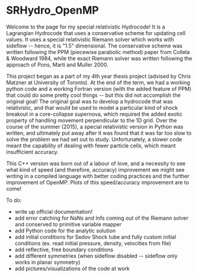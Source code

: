 # SRHydro_OpenMP

Welcome to the page for my special relativistic Hydrocode! It is a Lagrangian Hydrocode that uses a conservative scheme for updating cell values. It uses a special relativistic Riemann solver which works with sideflow -- hence, it is "1.5" dimensional. The conservative scheme was written following the PPM (piecewise parabolic method) paper from Collela & Woodward 1984, while the exact Riemann solver was written following the approach of Pons, Marti and Muller 2000.

This project began as a part of my 4th year thesis project (advised by Chris Matzner at University of Toronto). At the end of the term, we had a working python code and a working Fortran version (with the added feature of PPM) that could do some pretty cool things -- but this did not accomplish the original goal! The original goal was to develop a hydrocode that was relativistic, and that would be used to model a particular kind of shock breakout in a core-collapse supernova, which required the added exotic property of handling movement perpendicular to the 1D grid. Over the course of the summer (2015), a special relativistic version in Python was written, and ultimately put away after it was found that it was far too slow to solve the problem we had set out to study. Unfortunately, a slower code meant the capability of dealing with fewer particle cells, which meant insufficient accuracy.

This C++ version was born out of a labour of love, and a necessity to see what kind of speed (and therefore, accuracy) improvement we might see writing in a compiled language with better coding practices and the further improvement of OpenMP. 
Plots of this speed/accuracy improvement are to come!

To do:
- write up official documentation!
- add error catching for NaNs and Infs coming out of the Riemann solver and conserved to primitive variable mapper
- add Python code for the analytic solution
- add initial conditions for Sedov Shock tube and fully custom initial conditions (ex. read initial pressure, density, velocities from file)
- add reflective, free boundary conditions
- add different symmetries (when sideflow disabled -- sideflow only works in planar symmetry)
- add pictures/visualizations of the code at work


